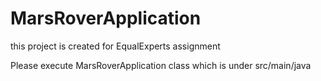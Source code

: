 # MarsRoverApplication

this project is created for EqualExperts assignment

Please execute MarsRoverApplication class which is under src/main/java
